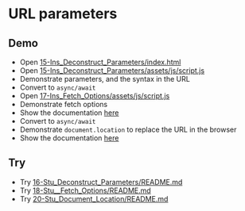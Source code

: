 # URL parameters

## Demo

* Open [15-Ins_Deconstruct_Parameters/index.html](../activities/15-Ins_Deconstruct_Parameters/index.html)
* Open [15-Ins_Deconstruct_Parameters/assets/js/script.js](../activities/15-Ins_Deconstruct_Parameters/assets/js/script.js)
* Demonstrate parameters, and the syntax in the URL
* Convert to `async/await`
* Open [17-Ins_Fetch_Options/assets/js/script.js](../activities/17-Ins_Fetch_Options/assets/js/script.js)
* Demonstrate fetch options
* Show the documentation [here](https://javascript.info/fetch-api)
* Convert to `async/await`
* Demonstrate `document.location` to replace the URL in the browser
* Show the documentation [here](https://www.w3schools.com/howto/howto_js_redirect_webpage.asp)

## Try

* Try [16-Stu_Deconstruct_Parameters/README.md](../activities/16-Stu_Deconstruct_Parameters/README.md)
* Try [18-Stu__Fetch_Options/README.md](../activities/18-Stu__Fetch_Options/README.md)
* Try [20-Stu_Document_Location/README.md](../activities/20-Stu_Document_Location/README.md)